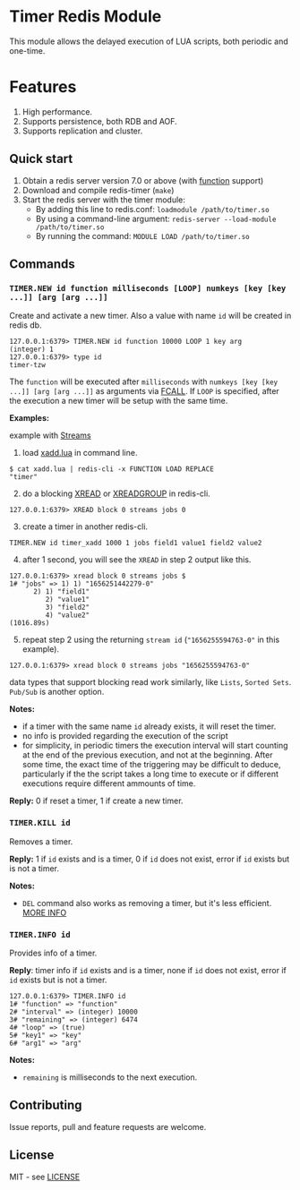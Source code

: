 # Timer Redis Module

This module allows the delayed execution of LUA scripts, both periodic and one-time.

# Features

1. High performance.
2. Supports persistence, both RDB and AOF.
3. Supports replication and cluster.

## Quick start

1. Obtain a redis server version 7.0 or above (with [function](https://redis.io/docs/manual/programmability/functions-intro/) support)
2. Download and compile redis-timer (`make`)
3. Start the redis server with the timer module:
    - By adding this line to redis.conf: `loadmodule /path/to/timer.so`
    - By using a command-line argument: `redis-server --load-module /path/to/timer.so`
    - By running the command: `MODULE LOAD /path/to/timer.so`


## Commands

### `TIMER.NEW id function milliseconds [LOOP] numkeys [key [key ...]] [arg [arg ...]]`

Create and activate a new timer. Also a value with name `id` will be created in redis db.
```
127.0.0.1:6379> TIMER.NEW id function 10000 LOOP 1 key arg
(integer) 1
127.0.0.1:6379> type id
timer-tzw
```

The `function` will be
executed after `milliseconds` with `numkeys [key [key ...]] [arg [arg ...]]` as arguments via [FCALL](https://redis.io/commands/fcall/). If `LOOP` is specified, after the execution a
new timer will be setup with the same time.

**Examples:**

example with [Streams](https://redis.io/docs/manual/data-types/streams/)

1. load [xadd.lua](https://github.com/tzongw/redis-timer/blob/789d78ec7377dee01fd2659eeef70f1dc03dfe5e/xadd.lua) in command line.
```
$ cat xadd.lua | redis-cli -x FUNCTION LOAD REPLACE
"timer"
```
2. do a blocking [XREAD](https://redis.io/commands/xread/) or [XREADGROUP](https://redis.io/commands/xreadgroup/) in redis-cli.
```
127.0.0.1:6379> XREAD block 0 streams jobs 0
```

3. create a timer in another redis-cli.
```
TIMER.NEW id timer_xadd 1000 1 jobs field1 value1 field2 value2
```
4. after 1 second, you will see the `XREAD` in step 2 output like this.
```
127.0.0.1:6379> xread block 0 streams jobs $
1# "jobs" => 1) 1) "1656251442279-0"
      2) 1) "field1"
         2) "value1"
         3) "field2"
         4) "value2"
(1016.89s)
```
5. repeat step 2 using the returning `stream id` (`"1656255594763-0"` in this example).
```
127.0.0.1:6379> xread block 0 streams jobs "1656255594763-0"
```

data types that support blocking read work similarly, like `Lists`, `Sorted Sets`. `Pub/Sub` is another option.

**Notes:**

- if a timer with the same name `id` already exists, it will reset the timer.
- no info is provided regarding the execution of the script
- for simplicity, in periodic timers the execution interval will start counting at the end of the previous execution, and not at the beginning. After some time, the exact time of the triggering may be difficult to deduce, particularly if the the script takes a long time to execute or if different executions require different ammounts of time.

**Reply:** 0 if reset a timer, 1 if create a new timer.


### `TIMER.KILL id`

Removes a timer.

**Reply:** 1 if `id` exists and is a timer, 0 if `id` does not exist, error if `id` exists but is not a timer.


**Notes:**
- `DEL` command also works as removing a timer, but it's less efficient. [MORE INFO](https://github.com/tzongw/redis-timer/blob/5a21c598e470df765a4b260a37c3ab4f2bc0e0ed/timer.c#L291)


### `TIMER.INFO id`

Provides info of a timer.

**Reply**: timer info if `id` exists and is a timer, none if `id` does not exist, error if `id` exists but is not a timer.
```
127.0.0.1:6379> TIMER.INFO id
1# "function" => "function"
2# "interval" => (integer) 10000
3# "remaining" => (integer) 6474
4# "loop" => (true)
5# "key1" => "key"
6# "arg1" => "arg"
```

**Notes:**
- `remaining` is milliseconds to the next execution.


## Contributing

Issue reports, pull and feature requests are welcome.


## License

MIT - see [LICENSE](LICENSE)
